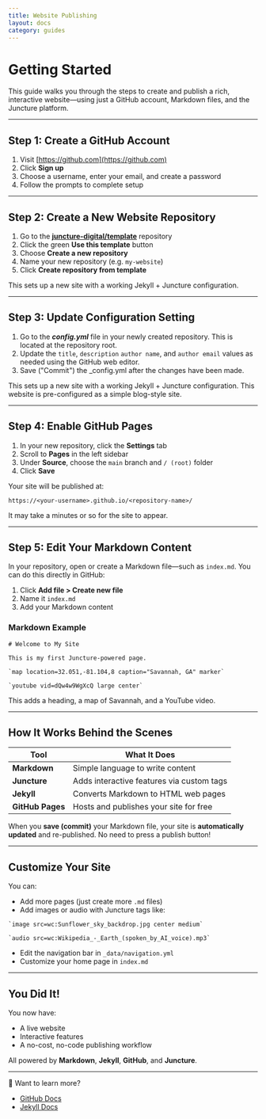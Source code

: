 ```yaml
---
title: Website Publishing
layout: docs
category: guides
---
```


# Getting Started

This guide walks you through the steps to create and publish a rich, interactive website—using just a GitHub account, Markdown files, and the Juncture platform.

---

## Step 1: Create a GitHub Account

1. Visit [https://github.com](https://github.com)
2. Click **Sign up**
3. Choose a username, enter your email, and create a password
4. Follow the prompts to complete setup

---

## Step 2: Create a New Website Repository

1. Go to the **[juncture-digital/template](https://github.com/juncture-digital/template)** repository
2. Click the green **Use this template** button
3. Choose **Create a new repository**
4. Name your new repository (e.g. `my-website`)
5. Click **Create repository from template**

This sets up a new site with a working Jekyll + Juncture configuration.

---

## Step 3: Update Configuration Setting

1. Go to the **_config.yml_** file in your newly created repository.  This is located at the repository root.
2. Update the `title`, `description` `author name`, and `author email` values as needed using the GitHub web editor. 
3. Save ("Commit") the _config.yml after the changes have been made.

This sets up a new site with a working Jekyll + Juncture configuration.  This website is pre-configured as a simple blog-style site.

---

## Step 4: Enable GitHub Pages

1. In your new repository, click the **Settings** tab
2. Scroll to **Pages** in the left sidebar
3. Under **Source**, choose the `main` branch and `/ (root)` folder
4. Click **Save**

Your site will be published at:

```
https://<your-username>.github.io/<repository-name>/
```

It may take a minutes or so for the site to appear.

---

## Step 5: Edit Your Markdown Content

In your repository, open or create a Markdown file—such as `index.md`. You can do this directly in GitHub:

1. Click **Add file > Create new file**
2. Name it `index.md`
3. Add your Markdown content

### Markdown Example

```juncture
# Welcome to My Site

This is my first Juncture-powered page.

`map location=32.051,-81.104,8 caption="Savannah, GA" marker`

`youtube vid=dQw4w9WgXcQ large center`
```

This adds a heading, a map of Savannah, and a YouTube video.

---

## How It Works Behind the Scenes

| Tool             | What It Does                                  |
|------------------|------------------------------------------------|
| **Markdown**     | Simple language to write content               |
| **Juncture**     | Adds interactive features via custom tags      |
| **Jekyll**       | Converts Markdown to HTML web pages            |
| **GitHub Pages** | Hosts and publishes your site for free         |

When you **save (commit)** your Markdown file, your site is **automatically updated** and re-published. No need to press a publish button!

---

## Customize Your Site

You can:
- Add more pages (just create more `.md` files)
- Add images or audio with Juncture tags like:

```juncture
`image src=wc:Sunflower_sky_backdrop.jpg center medium`

`audio src=wc:Wikipedia_-_Earth_(spoken_by_AI_voice).mp3`
```

- Edit the navigation bar in `_data/navigation.yml`
- Customize your home page in `index.md`

---

## You Did It!

You now have:
- A live website
- Interactive features
- A no-cost, no-code publishing workflow

All powered by **Markdown**, **Jekyll**, **GitHub**, and **Juncture**.

---

🔗 Want to learn more?
- [GitHub Docs](https://docs.github.com/en)
- [Jekyll Docs](https://jekyllrb.com/docs/)
